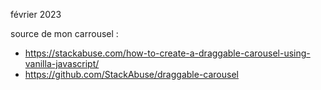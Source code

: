 février 2023

source de mon carrousel :
- https://stackabuse.com/how-to-create-a-draggable-carousel-using-vanilla-javascript/
- https://github.com/StackAbuse/draggable-carousel